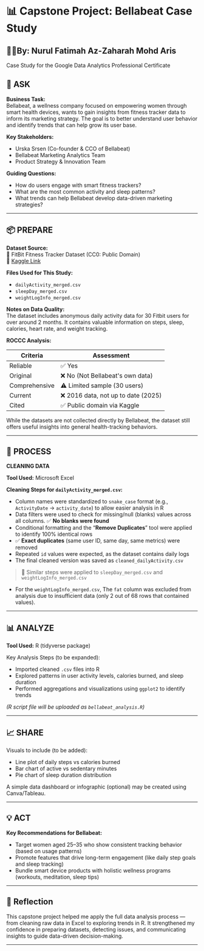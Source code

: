 # 📊 Capstone Project: Bellabeat Case Study
## ✍🏻By: Nurul Fatimah Az-Zaharah Mohd Aris
Case Study for the Google Data Analytics Professional Certificate

## 🧠 ASK

**Business Task:**  
Bellabeat, a wellness company focused on empowering women through smart health devices, wants to gain insights from fitness tracker data to inform its marketing strategy. The goal is to better understand user behavior and identify trends that can help grow its user base.

**Key Stakeholders:**  
- Urska Srsen (Co-founder & CCO of Bellabeat)  
- Bellabeat Marketing Analytics Team  
- Product Strategy & Innovation Team

**Guiding Questions:**  
- How do users engage with smart fitness trackers?  
- What are the most common activity and sleep patterns?  
- What trends can help Bellabeat develop data-driven marketing strategies?

---

## 📦 PREPARE

**Dataset Source:**  
📁 FitBit Fitness Tracker Dataset (CC0: Public Domain)  
🔗 [Kaggle Link](https://www.kaggle.com/datasets/arashnic/fitbit)

**Files Used for This Study:**
- `dailyActivity_merged.csv`  
- `sleepDay_merged.csv`  
- `weightLogInfo_merged.csv`

**Notes on Data Quality:**  
The dataset includes anonymous daily activity data for 30 Fitbit users for over around 2 months. It contains valuable information on steps, sleep, calories, heart rate, and weight tracking.

**ROCCC Analysis:**

| Criteria     | Assessment |
|--------------|------------|
| Reliable     | ✅ Yes      |
| Original     | ❌ No (Not Bellabeat's own data) |
| Comprehensive| ⚠️ Limited sample (30 users) |
| Current      | ❌ 2016 data, not up to date (2025) |
| Cited        | ✅ Public domain via Kaggle |

While the datasets are not collected directly by Bellabeat, the dataset still offers useful insights into general health-tracking behaviors.

---

## 🧹 PROCESS

**CLEANING DATA**

**Tool Used:** Microsoft Excel

**Cleaning Steps for `dailyActivity_merged.csv`:**

- Column names were standardized to `snake_case` format (e.g., `ActivityDate` → `activity_date`) to allow easier analysis in R
- Data filters were used to check for missing/null (blanks) values across all columns. ✅ **No blanks were found**
- Conditional formatting and the “**Remove Duplicates**” tool were applied to identify 100% identical rows
- ✅ **Exact duplicates** (same user ID, same day, same metrics) were removed
- Repeated `id` values were expected, as the dataset contains daily logs
- The final cleaned version was saved as `cleaned_dailyActivity.csv`

> 🔎 Similar steps were applied to `sleepDay_merged.csv` and `weightLogInfo_merged.csv`

- For the `weightLogInfo_merged.csv`, The `fat` column was excluded from analysis due to insufficient data (only 2 out of 68 rows that contained values).

---

## 📊 ANALYZE

**Tool Used:** R (tidyverse package)

Key Analysis Steps (to be expanded):
- Imported cleaned `.csv` files into R
- Explored patterns in user activity levels, calories burned, and sleep duration
- Performed aggregations and visualizations using `ggplot2` to identify trends

*(R script file will be uploaded as `bellabeat_analysis.R`)*

---

## 📈 SHARE

Visuals to include (to be added):
- Line plot of daily steps vs calories burned
- Bar chart of active vs sedentary minutes
- Pie chart of sleep duration distribution

A simple data dashboard or infographic (optional) may be created using Canva/Tableau.

---

## 💡 ACT

**Key Recommendations for Bellabeat:**
- Target women aged 25–35 who show consistent tracking behavior (based on usage patterns)
- Promote features that drive long-term engagement (like daily step goals and sleep tracking)
- Bundle smart device products with holistic wellness programs (workouts, meditation, sleep tips)

---

## 💬 Reflection

This capstone project helped me apply the full data analysis process — from cleaning raw data in Excel to exploring trends in R. It strengthened my confidence in preparing datasets, detecting issues, and communicating insights to guide data-driven decision-making.

---

